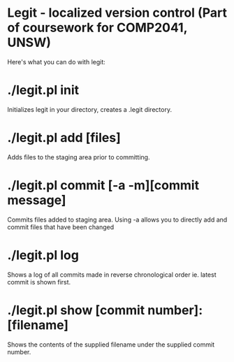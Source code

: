 # Legit - localized version control (Part of coursework for COMP2041, UNSW)

Here's what you can do with legit:

# ./legit.pl init
Initializes legit in your directory, creates a .legit directory.

# ./legit.pl add [files]
Adds files to the staging area prior to committing.

# ./legit.pl commit [-a -m][commit message]
Commits files added to staging area. Using -a allows you to directly add and commit files that have been changed

# ./legit.pl log
Shows a log of all commits made in reverse chronological order ie. latest commit is shown first.

# ./legit.pl show [commit number]:[filename]
Shows the contents of the supplied filename under the supplied commit number.

